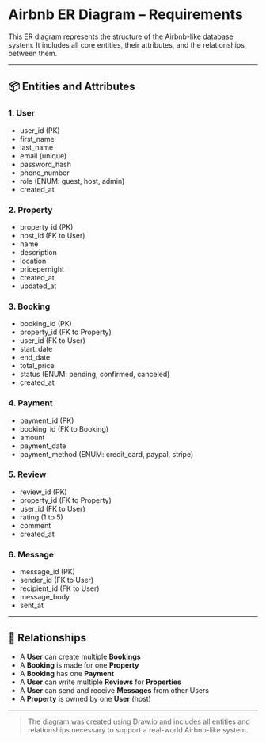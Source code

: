 # Airbnb ER Diagram – Requirements

This ER diagram represents the structure of the Airbnb-like database system. It includes all core entities, their attributes, and the relationships between them.

---

## 📦 Entities and Attributes

### 1. User
- user_id (PK)
- first_name
- last_name
- email (unique)
- password_hash
- phone_number
- role (ENUM: guest, host, admin)
- created_at

### 2. Property
- property_id (PK)
- host_id (FK to User)
- name
- description
- location
- pricepernight
- created_at
- updated_at

### 3. Booking
- booking_id (PK)
- property_id (FK to Property)
- user_id (FK to User)
- start_date
- end_date
- total_price
- status (ENUM: pending, confirmed, canceled)
- created_at

### 4. Payment
- payment_id (PK)
- booking_id (FK to Booking)
- amount
- payment_date
- payment_method (ENUM: credit_card, paypal, stripe)

### 5. Review
- review_id (PK)
- property_id (FK to Property)
- user_id (FK to User)
- rating (1 to 5)
- comment
- created_at

### 6. Message
- message_id (PK)
- sender_id (FK to User)
- recipient_id (FK to User)
- message_body
- sent_at

---

## 🔗 Relationships

- A **User** can create multiple **Bookings**
- A **Booking** is made for one **Property**
- A **Booking** has one **Payment**
- A **User** can write multiple **Reviews** for **Properties**
- A **User** can send and receive **Messages** from other Users
- A **Property** is owned by one **User** (host)

---

> The diagram was created using Draw.io and includes all entities and relationships necessary to support a real-world Airbnb-like system.

